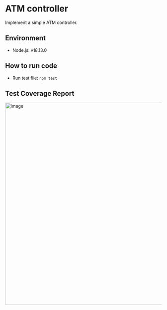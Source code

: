 # ATM controller

Implement a simple ATM controller.

## Environment

- Node.js: v18.13.0

## How to run code

- Run test file: `npm test`

## Test Coverage Report
<img width="649" alt="image" src="https://user-images.githubusercontent.com/39396725/212459285-6ebd9e56-7396-48f3-9e0e-3afa9ac1b4f9.png">
